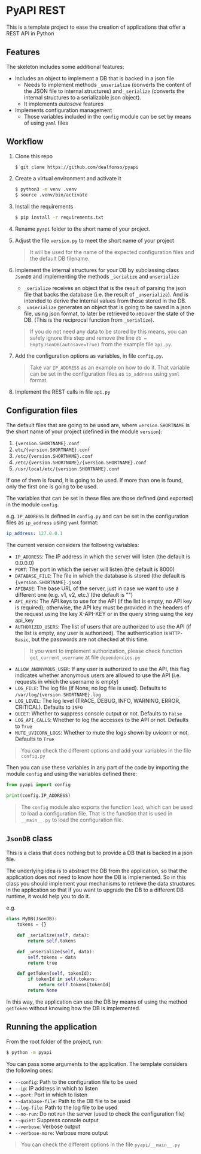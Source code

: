 # PyAPI REST

This is a template project to ease the creation of applications that offer a REST API in Python

## Features

The skeleton includes some additional features:

- Includes an object to implement a DB that is backed in a json file
    - Needs to implement methods `_unserialize` (converts the content of the JSON file to internal structures) and `_serialize` (converts the internal structures to a serializable json object).
    - It implements _autosave_ features
- Implements configuration management
    - Those variables included in the `config` module can be set by means of using `yaml` files

## Workflow

1. Clone this repo

    ```bash
    $ git clone https://github.com/dealfonso/pyapi
    ```

1. Create a virtual environment and activate it

    ```bash
    $ python3 -m venv .venv
    $ source .venv/bin/activate
    ```

1. Install the requirements

    ```bash
    $ pip install -r requirements.txt
    ```

1. Rename `pyapi` folder to the short name of your project.

1. Adjust the file `version.py` to meet the short name of your project
    > It will be used for the name of the expected configuration files and the default DB filename.

1. Implement the internal structures for your DB by subclassing class `JsonDB` and implementing the methods `_serialize` and `unserialize`
    - `_serialize` receives an object that is the result of parsing the json file that backs the database (i.e. the result of `_unserialize`). And is intended to derive the internal values from those stored in the DB.
    - `_unserialize` generates an object that is going to be saved in a json file, using json format, to later be retrieved to recover the state of the DB. (This is the reciprocal function from `_serialize`).

    > If you do not need any data to be stored by this means, you can safely ignore this step and remove the line `db = EmptyJsonDB(autosave=True)` from the example file `api.py`.

1. Add the configuration options as variables, in file `config.py`.
    > Take var `IP_ADDRESS` as an example on how to do it. That variable can be set in the configuration files as `ip_address` using `yaml` format.

1. Implement the REST calls in file `api.py`

## Configuration files

The default files that are going to be used are, where `version.SHORTNAME` is the short name of your project (defined in the module `version`):

1. `{version.SHORTNAME}.conf`
1. `etc/{version.SHORTNAME}.conf`
1. `/etc/{version.SHORTNAME}.conf`
1. `/etc/{version.SHORTNAME}/{version.SHORTNAME}.conf`
1. `/usr/local/etc/{version.SHORTNAME}.conf`

If one of them is found, it is going to be used. If more than one is found, only the first one is going to be used.

The variables that can be set in these files are those defined (and exported) in the module `config`. 

e.g. `IP_ADDRESS` is defined in `config.py` and can be set in the configuration files as `ip_address` using `yaml` format:

```yaml
ip_address: 127.0.0.1
```

The current version considers the following variables:

- `IP_ADDRESS`: The IP address in which the server will listen (the default is 0.0.0.0)
- `PORT`: The port in which the server will listen (the default is 8000)
- `DATABASE_FILE`: The file in which the database is stored (the default is `{version.SHORTNAME}.json`)
- `APIBASE`: The base URL of the server, just in case we want to use a different one (e.g. v1, v2, etc.) (the default is "")
- `API_KEYS`: The API keys to use for the API (if the list is empty, no API key is required); otherwise, the API key must be provided in the headers of the request using the key X-API-KEY or in the query string using the key api_key
- `AUTHORIZED_USERS`: The list of users that are authorized to use the API (if the list is empty, any user is authorized). The authentication is `HTTP-Basic`, but the passwords are not checked at this time.
    > It you want to implement authorization, please check function `get_current_username` at file `dependencies.py`
- `ALLOW_ANONYMOUS_USER`: If any user is authorized to use the API, this flag indicates whether anonymous users are allowed to use the API (i.e. requests in which the username is empty)
- `LOG_FILE`: The log file (if None, no log file is used). Defaults to `/var/log/{version.SHORTNAME}.log`
- `LOG_LEVEL`: The log level (TRACE, DEBUG, INFO, WARNING, ERROR, CRITICAL). Defaults to `INFO`
- `QUIET`: Whether to suppress console output or not. Defaults to `False`
- `LOG_API_CALLS`: Whether to log the accesses to the API or not. Defaults to `True`
- `MUTE_UVICORN_LOGS`: Whether to mute the logs shown by uvicorn or not. Defaults to `True`

> You can check the different options and add your variables in the file `config.py`

Then you can use these variables in any part of the code by importing the module `config` and using the variables defined there:

```python
from pyapi import config

print(config.IP_ADDRESS)
```

> The `config` module also exports the function `load`, which can be used to load a configuration file. That is the function that is used in `__main__.py` to load the configuration file.

## `JsonDB` class

This is a class that does nothing but to provide a DB that is backed in a json file.

The underlying idea is to abstract the DB from the application, so that the application does not need to know how the DB is implemented. So in this class you should implement your mechanisms to retrieve the data structures in the application so that if you want to upgrade the DB to a different DB runtime, it would help you to do it.

e.g.

```python
class MyDB(JsonDB):
    tokens = {}

    def _serialize(self, data):
        return self.tokens

    def _unserialize(self, data):
        self.tokens = data
        return true

    def getToken(self, tokenId):
        if tokenId in self.tokens:
            return self.tokens[tokenId]
        return None
```

In this way, the application can use the DB by means of using the method `getToken` without knowing how the DB is implemented.

## Running the application

From the root folder of the project, run:

```bash
$ python -m pyapi
```

You can pass some arguments to the application. The template considers the following ones:

- `--config`: Path to the configuration file to be used
- `--ip`: IP address in which to listen
- `--port`: Port in which to listen
- `--database-file`: Path to the DB file to be used
- `--log-file`: Path to the log file to be used
- `--no-run`: Do not run the server (used to check the configuration file)
- `--quiet`: Suppress console output
- `--verbose`: Verbose output
- `--verbose-more`: Verbose more output

> You can check the different options in the file `pyapi/__main__.py`